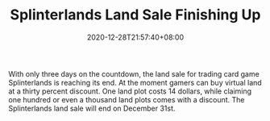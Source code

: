 ﻿---
title: "Splinterlands Land Sale Finishing Up"
date: 2020-12-28T21:57:40+08:00
lastmod: 2020-12-28T16:45:40+08:00
draft: false
authors: ["Felicia"]
description: "With only three days on the countdown, the land sale for trading card game Splinterlands is reaching its end. At the moment gamers can buy virtual land at a thirty percent discount. One land plot costs 14 dollars, while claiming one hundred or even a thousand land plots comes with a discount. The Splinterlands land sale will end on December 31st."
featuredImage: "splinterlands-land-sale-finishing-up.png"
tags: ["Virtual World","Play to Earn"]
categories: ["news"]
news: ["Virtual World"]
weight: 
lightgallery: true
pinned: false
recommend: false
recommend1: false
---

With only three days on the countdown, the land sale for trading card game Splinterlands is reaching its end. At the moment gamers can buy virtual land at a thirty percent discount. One land plot costs 14 dollars, while claiming one hundred or even a thousand land plots comes with a discount. The Splinterlands land sale will end on December 31st.

<!--more-->

